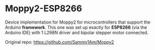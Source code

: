 # Moppy2-ESP8266
Device implementation for Moppy2 for microcontrollers that support the Arduino **framework**.  This one was set up exactly for **ESP8266** (via the Arduino IDE) with 1 L298N driver and bipolar stepper motor connected.


Original repo: https://github.com/Sammy1Am/Moppy2
